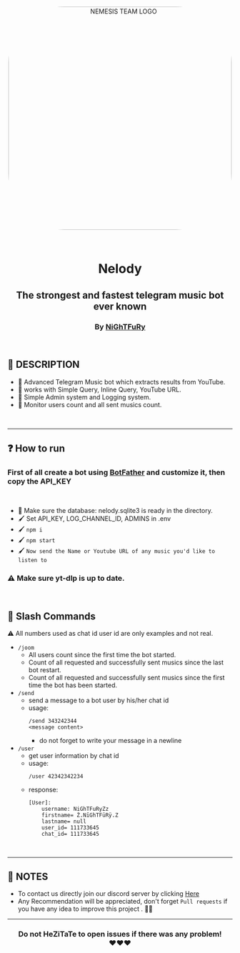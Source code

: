<br>
<br>
<p align="center">
<img src="https://cdn.discordapp.com/attachments/820259991955963945/926026965155205180/Nelody.png" alt="NEMESIS TEAM LOGO" style="border-radius:25%; width:500px"/>
</p>

<br>

# <p align="center">Nelody</p>
## <p align="center">The strongest and fastest telegram music bot ever known</p>
### <p align="center"> By <a href="https://github.com/zNiGhTFuRyZNTT">NiGhTFuRy</a> </p>

<br>

## 📜 DESCRIPTION
 - 📲 Advanced Telegram Music bot which extracts results from YouTube.
 - 📲 works with Simple Query, Inline Query, YouTube URL.
 - 📲 Simple Admin system and Logging system.
 - 📲 Monitor users count and all sent musics count.

<br>

---
## ❓ How to run

### First of all create a bot using <a href="https://t.me/BotFather">BotFather</a> and customize it, then copy the API_KEY

<br>

- 👠 Make sure the database: nelody.sqlite3 is ready in the directory.
- 🖌️ Set API_KEY, LOG_CHANNEL_ID, ADMINS in .env
- 🖌️ `npm i`
- 🖌️ `npm start`
- 🖌️ `Now send the Name or Youtube URL of any music you'd like to listen to`
### ⚠️ Make sure yt-dlp is up to date.
    
<br>

## 🤖 Slash Commands
⚠️ All numbers used as chat id user id are only examples and not real.
- `/joom` 
    - All users count since the first time the bot started.
    - Count of all requested and successfully sent musics since the last bot restart.
    - Count of all requested and successfully sent musics since the first time the bot has been started.
- `/send`
    - send a message to a bot user by his/her chat id
    - usage: 
        ```
        /send 343242344
        <message content>
        ```
        - do not forget to write your message in a newline
- `/user`
    - get user information by chat id
    - usage:
        ```
        /user 42342342234
        ```
    - response:
        ```
        [User]:
            username: NiGhTFuRyZz
            firstname= Ż.NīGhTFüRÿ.Z
            lastname= null
            user_id= 111733645
            chat_id= 111733645
        ```

<br>

---
## 💌 NOTES
- To contact us directly join our discord server by clicking <a href="https://discord.gg/EDbPPZwu5U">Here</a>
- Any Recommendation will be appreciated, don't forget `Pull requests` if you have any idea to improve this project . 👙🤺

---

### <p align="center"> Do not HeZiTaTe to open issues if there was any problem! <br>❤️❤️❤️ </p>
